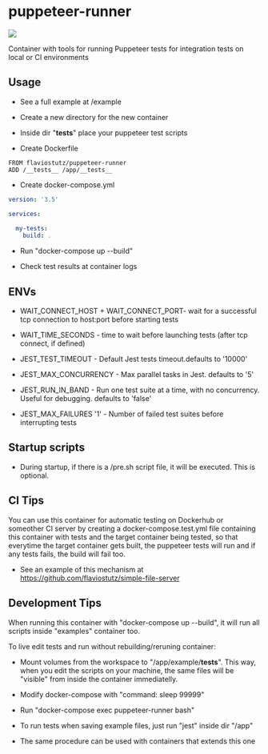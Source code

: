# puppeteer-runner

[<img src="https://img.shields.io/docker/automated/flaviostutz/puppeteer-runner"/>](https://hub.docker.com/r/flaviostutz/puppeteer-runner)

Container with tools for running Puppeteer tests for integration tests on local or CI environments

## Usage

* See a full example at /example

* Create a new directory for the new container

* Inside dir "__tests__" place your puppeteer test scripts
  
* Create Dockerfile

```
FROM flaviostutz/puppeteer-runner
ADD /__tests__ /app/__tests__
```

* Create docker-compose.yml

```yml
version: '3.5'

services:

  my-tests:
    build: .
```

* Run "docker-compose up --build"

* Check test results at container logs

## ENVs

* WAIT_CONNECT_HOST + WAIT_CONNECT_PORT- wait for a successful tcp connection to host:port before starting tests

* WAIT_TIME_SECONDS - time to wait before launching tests (after tcp connect, if defined)

* JEST_TEST_TIMEOUT - Default Jest tests timeout.defaults to '10000'

* JEST_MAX_CONCURRENCY - Max parallel tasks in Jest. defaults to '5'

* JEST_RUN_IN_BAND - Run one test suite at a time, with no concurrency. Useful for debugging. defaults to 'false'

* JEST_MAX_FAILURES '1' - Number of failed test suites before interrupting tests

## Startup scripts

* During startup, if there is a /pre.sh script file, it will be executed. This is optional.

## CI Tips

You can use this container for automatic testing on Dockerhub or someother CI server by creating a docker-compose.test.yml file containing this container with tests and the target container being tested, so that everytime the target container gets built, the puppeteer tests will run and if any tests fails, the build will fail too.

* See an example of this mechanism at https://github.com/flaviostutz/simple-file-server

## Development Tips

When running this container with "docker-compose up --build", it will run all scripts inside "examples" container too.

To live edit tests and run without rebuilding/reruning container:

* Mount volumes from the workspace to "/app/example/__tests__". This way, when you edit the scripts on your machine, the same files will be "visible" from inside the container immediatelly.

* Modify docker-compose with "command: sleep 99999"

* Run "docker-compose exec puppeteer-runner bash"

* To run tests when saving example files, just run "jest" inside dir "/app"

* The same procedure can be used with containers that extends this one

